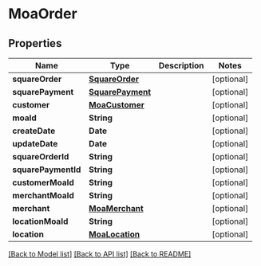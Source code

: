 # MoaOrder

## Properties
Name | Type | Description | Notes
------------ | ------------- | ------------- | -------------
**squareOrder** | [**SquareOrder**](SquareOrder.md) |  | [optional] 
**squarePayment** | [**SquarePayment**](SquarePayment.md) |  | [optional] 
**customer** | [**MoaCustomer**](MoaCustomer.md) |  | [optional] 
**moaId** | **String** |  | [optional] 
**createDate** | **Date** |  | [optional] 
**updateDate** | **Date** |  | [optional] 
**squareOrderId** | **String** |  | [optional] 
**squarePaymentId** | **String** |  | [optional] 
**customerMoaId** | **String** |  | [optional] 
**merchantMoaId** | **String** |  | [optional] 
**merchant** | [**MoaMerchant**](MoaMerchant.md) |  | [optional] 
**locationMoaId** | **String** |  | [optional] 
**location** | [**MoaLocation**](MoaLocation.md) |  | [optional] 

[[Back to Model list]](../README.md#documentation-for-models) [[Back to API list]](../README.md#documentation-for-api-endpoints) [[Back to README]](../README.md)


